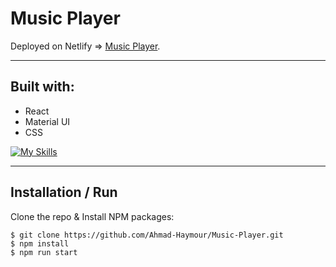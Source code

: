 # Music Player

Deployed on Netlify  => [Music Player](https://music-player22.netlify.app/).

---

## Built with:

- React
- Material UI
- CSS

[![My Skills](https://skillicons.dev/icons?i=react,materialui,css)](https://skillicons.dev)

---

## Installation / Run

Clone the repo & Install NPM packages:

```console
$ git clone https://github.com/Ahmad-Haymour/Music-Player.git
$ npm install
$ npm run start
```
